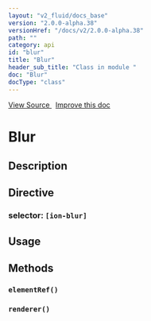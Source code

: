 ```yaml
---
layout: "v2_fluid/docs_base"
version: "2.0.0-alpha.38"
versionHref: "/docs/v2/2.0.0-alpha.38"
path: ""
category: api
id: "blur"
title: "Blur"
header_sub_title: "Class in module "
doc: "Blur"
docType: "class"
---
```





<div class="improve-docs">
  <a href='http://github.com/driftyco/ionic2/tree/master/ionic/components/blur/blur.ts#L0'>
    View Source
  </a>
  &nbsp;
  <a href='http://github.com/driftyco/ionic2/edit/master/ionic/components/blur/blur.ts#L0'>
    Improve this doc
  </a>

  <!-- TODO(drewrygh, perrygovier): render this block in the correct location, markup identical to component docs -->

</div>




<h1 class="api-title">


Blur






</h1>






<h2>Description</h2>



<h2>Directive</h2>
<h3>selector: <code>[ion-blur]</code></h3>
<h2>Usage</h2>





<h2>Methods</h2>

<div id="elementRef"></div>

<h3>
<code>elementRef()</code>

</h3>












<div id="renderer"></div>

<h3>
<code>renderer()</code>

</h3>










<!-- end content block -->


<!-- end body block -->
